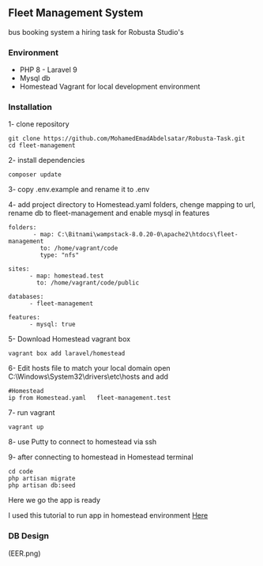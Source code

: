 <h2>Fleet Management System</h2>
    <p>bus booking system a hiring task for Robusta Studio's</p>
    
<h3>Environment</h3>
    <ul>
        <li> PHP 8 - Laravel 9</li>
        <li> Mysql db</li>
        <li> Homestead Vagrant for local development environment</li>
    </ul>
    
<h3>Installation</h3>
    
1- clone repository
```
git clone https://github.com/MohamedEmadAbdelsatar/Robusta-Task.git
cd fleet-management
```
2- install dependencies
```
composer update
 ```
3- copy .env.example and rename it to .env
       
        
4- add project directory to Homestead.yaml folders, chenge mapping to url, rename db to fleet-management and enable mysql in features
```
folders:
       - map: C:\Bitnami\wampstack-8.0.20-0\apache2\htdocs\fleet-management
         to: /home/vagrant/code
         type: "nfs"
        
sites:
      - map: homestead.test
        to: /home/vagrant/code/public

databases:
      - fleet-management

features:
      - mysql: true
```
5- Download Homestead vagrant box
```
vagrant box add laravel/homestead
```

6- Edit hosts file to match your local domain
open C:\Windows\System32\drivers\etc\hosts
and add 
```
#Homestead
ip from Homestead.yaml   fleet-management.test
```

7- run vagrant
```
vagrant up
```

8- use Putty to connect to homestead via ssh

9- after connecting to homestead in Homestead terminal
```
cd code
php artisan migrate
php artisan db:seed
```

<p> Here we go the app is ready </P>
<p> I used this tutorial to run app in homestead environment <a href="https://mirror-medium.com/?m=https%3A%2F%2Fmedium.com%2Fm%2Fglobal-identity%3FredirectUrl%3Dhttps%253A%252F%252Fblog.devgenius.io%252Finstall-laravel-8-x-on-win-10-with-homestead-virtualbox-ec996f9a2cb6">Here</a>
    
<h3>DB Design</h3>
(EER.png)
